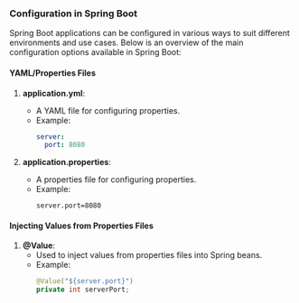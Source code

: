 ### Configuration in Spring Boot

Spring Boot applications can be configured in various ways to suit different environments and use cases. Below is an overview of the main configuration options available in Spring Boot:

#### YAML/Properties Files

1. **application.yml**:
   - A YAML file for configuring properties.
   - Example:
     ```yaml
     server:
       port: 8080
     ```

2. **application.properties**:
   - A properties file for configuring properties.
   - Example:
     ```properties
     server.port=8080
     ```

#### Injecting Values from Properties Files

1. **@Value**:
   - Used to inject values from properties files into Spring beans.
   - Example:
     ```java
     @Value("${server.port}")
     private int serverPort;
     ```
